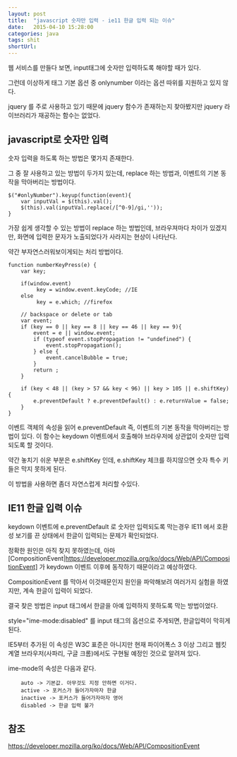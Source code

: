 ```yaml
---
layout: post
title:  "javascript 숫자만 입력 - ie11 한글 입력 되는 이슈"
date:   2015-04-10 15:28:00
categories: java
tags: shit
shortUrl: 
---
```


웹 서비스를 만들다 보면, input태그에 숫자만 입력하도록 해야할 때가 있다.

그런데 이상하게 태그 기본 옵션 중 onlynumber 이라는 옵션 따위를 지원하고 있지 않다.

jquery 를 주로 사용하고 있기 때문에 jquery 함수가 존재하는지 찾아봤지만 jquery 라이브러리가 재공하는 함수는 없었다.


javascript로 숫자만 입력
---------------- 

숫자 입력을 하도록 하는 방법은 몇가지 존재한다.

그 중 잘 사용하고 있는 방법이 두가지 있는데, replace 하는 방법과, 이벤트의 기본 동작을 막아버리는 방법이다.

	$("#onlyNumber").keyup(function(event){
		var inputVal = $(this).val();
		$(this).val(inputVal.replace(/[^0-9]/gi,''));
	}

가장 쉽게 생각할 수 있는 방법이 replace 하는 방법인데, 브라우져마다 차이가 있겠지만, 화면에 입력한 문자가 노출되었다가 사라지는 현상이 나타난다.

약간 부자연스러워보이게되는 처리 방법이다.


	function numberKeyPress(e) {
	    var key;
	
	    if(window.event)
	         key = window.event.keyCode; //IE
	    else
	         key = e.which; //firefox
		
	    // backspace or delete or tab
	    var event; 
	    if (key == 0 || key == 8 || key == 46 || key == 9){
	    	event = e || window.event;
		    if (typeof event.stopPropagation != "undefined") {
		        event.stopPropagation();
		    } else {
		        event.cancelBubble = true;
		    }	
			return ;
		}
	   
	    if (key < 48 || (key > 57 && key < 96) || key > 105 || e.shiftKey) {
	    	e.preventDefault ? e.preventDefault() : e.returnValue = false;
	    }
	}

이벤트 객체의 속성을 읽어 e.preventDefault 즉, 이벤트의 기본 동작을 막아버리는 방법이 있다. 이 함수는 keydown 이벤트에서 호출해야 브라우저에 상관없이 숫자만 입력되도록 할 것이다.

약간 놓치기 쉬운 부분은 e.shiftKey 인데, e.shiftKey 체크를 하지않으면 숫자 특수 키들은 막지 못하게 된다.

이 방법을 사용하면 좀더 자연스럽게 처리할 수있다.

IE11 한글 입력 이슈
---------------- 
keydown 이벤트에 e.preventDefault 로 숫자만 입력되도록 막는경우 IE11 에서 호환성 보기를 끈 상태에서 한글이 입력되는 문제가 확인되었다.

정확한 원인은 아직 찾지 못하였는데, 아마 [CompositionEvent|https://developer.mozilla.org/ko/docs/Web/API/CompositionEvent] 가 keydown 이벤트 이후에 동작하기 때문이라고 예상하였다.

CompositionEvent 를 막아서 이것때문인지 원인을 파악해보려 여러가지 실험을 하였지만, 계속 한글이 입력이 되었다.

결국 찾은 방법은 input 태그에서 한글을 아예 입력하지 못하도록 막는 방법이었다.

style="ime-mode:disabled" 를 input 태그의 옵션으로 주게되면, 한글입력이 막히게 된다.

IE5부터 추가된 이 속성은 W3C 표준은 아니지만 현재 파이어폭스 3 이상 그리고 웹킷 계열 브라우저(사파리, 구글 크롬)에서도 구현될 예정인 것으로 알려져 있다.

ime-mode의 속성은 다음과 같다.


		auto -> 기본값. 아무것도 지정 안하면 이거다.
		active -> 포커스가 들어가자마자 한글
		inactive -> 포커스가 들어가자마자 영어
		disabled -> 한글 입력 불가

	
참조
---------------- 
<https://developer.mozilla.org/ko/docs/Web/API/CompositionEvent>